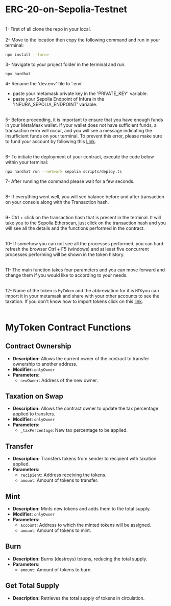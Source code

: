 # ERC-20-on-Sepolia-Testnet

<br>
1- First of all clone the repo in your local. <br><br>
2- Move to the location then copy the following command and run in your terminal:

```bash
npm install --force
```
3- Navigate to your project folder in the terminal and run:


```bash
npx hardhat
```
4- Rename the 'dev.env' file to '.env'
- paste your metamask private key in the 'PRIVATE_KEY' variable.
- paste your Sepolia Endpoint of Infura in the 'INFURA_SEPOLIA_ENDPOINT' variable. <br><br>

5- Before proceeding, it is important to ensure that you have enough funds in your MetaMask wallet. If your wallet does not have sufficient funds, a transaction error will occur, and you will see a message indicating the insufficient funds on your terminal. To prevent this error, please make sure to fund your account by following this [Link](https://www.alchemy.com/faucets/ethereum-sepolia).<br><br>


6- To initiate the deployment of your contract, execute the code below within your terminal:

```bash
npx hardhat run --network sepolia scripts/deploy.ts
```

7- After running the command please wait for a few seconds. <br><br>

8- If everything went well, you will see balance before and after transaction on your console along with the Transaction hash. <br><br>

9- Ctrl + click on the transaction hash that is present in the terminal. It will take you to the Sepolia Etherscan, just click on the transaction hash and you will see all the details and the functions performed in the contract. <br><br>

10- If somehow you can not see all the processes performed, you can hard refresh the browser Ctrl + F5 (windows) and at least five concurrent processes performing will be shown in the token history. <br><br>

11- The main function takes four parameters and you can move forward and change them if you would like to according to your needs. <br><br>


12- Name of the token is `MyToken` and the abbreviation for it is `MTK`you can import it in your metamask and share with your other accounts to see the taxation. If you don't know how to import tokens click on this [link](https://support.metamask.io/managing-my-tokens/custom-tokens/how-to-display-tokens-in-metamask/). <br><br>



# MyToken Contract Functions


## Contract Ownership
- **Description:** Allows the current owner of the contract to transfer ownership to another address.
- **Modifier:** `onlyOwner`
- **Parameters:**
  - `newOwner`: Address of the new owner.

## Taxation on Swap
- **Description:** Allows the contract owner to update the tax percentage applied to transfers.
- **Modifier:** `onlyOwner`
- **Parameters:**
  - `_taxPercentage`: New tax percentage to be applied.

## Transfer
- **Description:** Transfers tokens from sender to recipient with taxation applied.
- **Parameters:**
  - `recipient`: Address receiving the tokens.
  - `amount`: Amount of tokens to transfer.

## Mint
- **Description:** Mints new tokens and adds them to the total supply.
- **Modifier:** `onlyOwner`
- **Parameters:**
  - `account`: Address to which the minted tokens will be assigned.
  - `amount`: Amount of tokens to mint.

## Burn
- **Description:** Burns (destroys) tokens, reducing the total supply.
- **Parameters:**
  - `amount`: Amount of tokens to burn.

## Get Total Supply
- **Description:** Retrieves the total supply of tokens in circulation.





